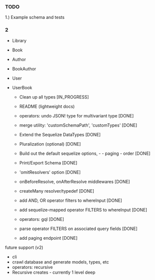 ### TODO

1.) Example schema and tests

### 2

- Library
- Book
- Author
- BookAuthor
- User
- UserBook

  - Clean up all types [IN_PROGRESS]
  - README (lightweight docs)
  - operators: undo JSON! type for multivariant type [DONE]

  - merge utility: 'customSchemaPath', 'customTypes' [DONE]
  - Extend the Sequelize DataTypes [DONE]
  - Pluralization (optional) [DONE]
  - Build out the default sequelize options, - - paging - order [DONE]
  - Print/Export Schema [DONE]
  - 'omitResolvers' option [DONE]
  - onBeforeResolve, onAfterResolve middlewares [DONE]
  - createMany resolver/typedef [DONE]
  - add AND, OR operator filters to whereInput [DONE]
  - add sequelize-mapped operator FILTERS to whereInput [DONE]
  - operators: gql [DONE]
  - parse operator FILTERS on associated query fields [DONE]
  - add paging endpoint [DONE]

future support (v2)

- cli
- crawl database and generate models, types, etc
- operators: recursive
- Recursive creates - currently 1 level deep
